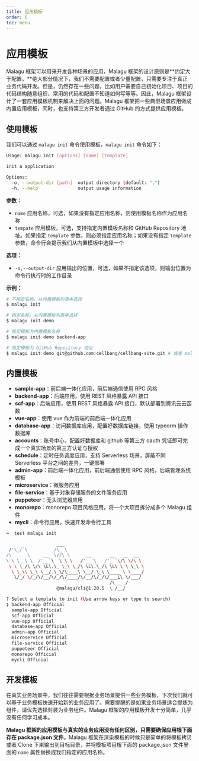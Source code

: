 ```yaml
---
title: 应用模板
order: 6
toc: menu
---
```


# 应用模板

Malagu 框架可以用来开发各种场景的应用，Malagu 框架的设计原则是**约定大于配置。**绝大部分情况下，我们不需要配置或者少量配置，只需要专注于真正业务代码开发。但是，仍然存在一些问题，比如用户需要自己初始化项目、项目的代码结构随意组织、常用的代码和配置不知道如何写等等。因此，Malagu 框架设计了一套应用模板机制来解决上面的问题。Malagu 框架把一些典型场景应用做成内置应用模板，同时，也支持第三方开发者通过 GitHub 的方式提供应用模板。


## 使用模板


我们可以通过 `malagu init` 命令使用模板，`malagu init` 命令如下：
```bash
Usage: malagu init [options] [name] [template]

init a application

Options:
  -o, --output-dir [path]  output directory (default: ".")
  -h, --help               output usage information
```
**参数：**

- `name` 应用名称，可选，如果没有指定应用名称，则使用模板名称作为应用名称
- `tempate` 应用模板，可选，支持指定内置模板名称和 GitHub Repository 地址。如果指定 `template` 参数，则必须指定应用名称；如果没有指定 `template` 参数，命令行会提示我们从内置模板中选择一个



**选项：**

- `-o,--output-dir` 应用输出的位置，可选，如果不指定该选项，则输出位置为命令行执行时的工作目录



**示例：**
```bash
# 不指定名称，从内置模板列表中选择
$ malagu init

# 指定名称，从内置模板列表中选择
$ malagu init demo

# 指定模板为内置模板名称
$ malagu init demo backend-app

# 指定模板为 GitHub Repository 地址
$ malagu init demo git@github.com:cellbang/cellbang-site.git # 或者 malagu init demo https://github.com/cellbang/cellbang-site.git
```


## 内置模板


- **sample-app**：前后端一体化应用，前后端通信使用 RPC 风格
- **backend-app**：后端应用，使用 REST 风格暴露 API 接口
- **scf-app**：后端应用，使用 REST 风格暴露 API 接口，默认部署到腾讯云云函数
- **vue-app**：使用 vue 作为前端的前后端一体化应用
- **database-app**：访问数据库应用，配置好数据库链接，使用 typeorm 操作数据库
- **accounts**：账号中心，配置好数据库和 github 等第三方 oauth 凭证即可完成一个真实场景的第三方认证与授权
- **schedule**：定时任务调度应用，支持 Serverless 场景，屏蔽不同 Serverless 平台之间的差异，一键部署
- **admin-app**：前后端一体化应用，前后端通信使用 RPC 风格，后端管理系统模板
- **microservice**：微服务应用
- **file-service**：基于对象存储服务的文件服务应用
- **puppeteer**：无头浏览器应用
- **monorepo**：monorepo 项目风格应用，将一个大项目拆分成多个 Malagu 组件
- **mycli**：命令行应用，快速开发命令行工具
```bash
➜  test malagu init

                   ___
 /'\_/`\          /\_ \
/\      \     __  \//\ \      __       __   __  __
\ \ \__\ \  /'__`\  \ \ \   /'__`\   /'_ `\/\ \/\ \
 \ \ \_/\ \/\ \L\.\_ \_\ \_/\ \L\.\_/\ \L\ \ \ \_\ \
  \ \_\\ \_\ \__/.\_\/\____\ \__/.\_\ \____ \ \____/
   \/_/ \/_/\/__/\/_/\/____/\/__/\/_/\/___L\ \/___/
                                       /\____/
                   @malagu/cli@1.20.5  \_/__/

? Select a template to init (Use arrow keys or type to search)
❯ backend-app Official
  sample-app Official
  scf-app Official
  vue-app Official
  database-app Official
  admin-app Official
  microservice Official
  file-service Official
  puppeteer Official
  monorepo Official
  mycli Official
```


## 开发模板


在真实业务场景中，我们往往需要根据业务场景提供一些业务模板，下次我们就可以基于业务模板快速开始新的业务应用了。需要提醒的是如果业务场景适合提炼为组件，请优先选择封装为业务组件。Malagu 框架的应用模板开发十分简单，几乎没有任何学习成本。


**Malagu 框架的应用模板与真实的业务应用没有任何区别，只需要确保应用根下面存在 package.json 文件**。Malagu 框架在渲染模板的时候只是简单的将模板拷贝或者 Clone 下来输出到目标目录，并将模板项目根下面的 package.json 文件里面的 `name` 属性替换成我们指定的应用名称。
